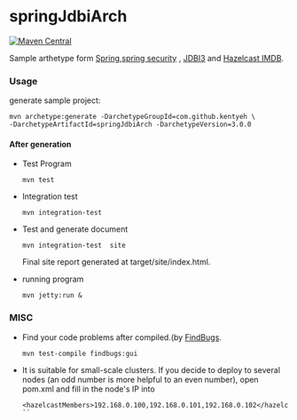 # springJdbiArch

[![Maven Central](https://maven-badges.herokuapp.com/maven-central/com.github.kentyeh/springJdbiArch/badge.svg)](https://maven-badges.herokuapp.com/maven-central/com.github.kentyeh/springJdbiArch)


Sample arthetype form [Spring](http://projects.spring.io/spring-framework/),[spring security](http://projects.spring.io/spring-security/) , [JDBI3](http://jdbi.org/) and [Hazelcast IMDB](https://docs.hazelcast.com/imdg/4.2/index.html).

### Usage ###
generate sample project:
```
mvn archetype:generate -DarchetypeGroupId=com.github.kentyeh \
-DarchetypeArtifactId=springJdbiArch -DarchetypeVersion=3.0.0
```
#### After generation ####
* Test Program

  ```
  mvn test 
  ```
* Integration test

  ```
  mvn integration-test 
  ```
* Test and generate document

  ```
  mvn integration-test  site
  ```
  
  Final site report generated at target/site/index.html.
  
* running program

  ```
  mvn jetty:run &
  ```

### MISC

* Find your code problems after compiled.(by [FindBugs](http://findbugs.sourceforge.net/).

  ```
  mvn test-compile findbugs:gui
  ```

* It is suitable for small-scale clusters. If you decide to deploy to several nodes (an odd number is more helpful to an even number), open pom.xml and fill in the node's IP into <hazelcastMembers>

  ```
  <hazelcastMembers>192.168.0.100,192.168.0.101,192.168.0.102</hazelcastMembers>
  ``
